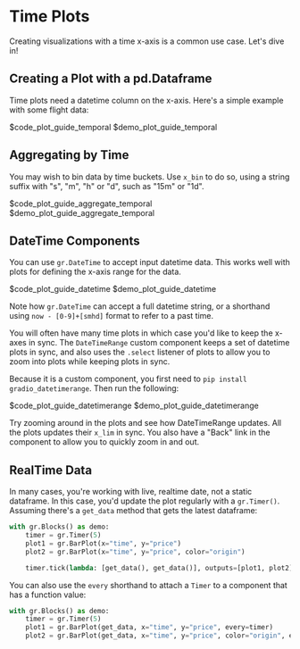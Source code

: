 # Time Plots

Creating visualizations with a time x-axis is a common use case. Let's dive in!

## Creating a Plot with a pd.Dataframe

Time plots need a datetime column on the x-axis. Here's a simple example with some flight data:

$code_plot_guide_temporal
$demo_plot_guide_temporal

## Aggregating by Time

You may wish to bin data by time buckets. Use `x_bin` to do so, using a string suffix with "s", "m", "h" or "d", such as "15m" or "1d".

$code_plot_guide_aggregate_temporal
$demo_plot_guide_aggregate_temporal

## DateTime Components

You can use `gr.DateTime` to accept input datetime data. This works well with plots for defining the x-axis range for the data.

$code_plot_guide_datetime
$demo_plot_guide_datetime

Note how `gr.DateTime` can accept a full datetime string, or a shorthand using `now - [0-9]+[smhd]` format to refer to a past time.

You will often have many time plots in which case you'd like to keep the x-axes in sync. The `DateTimeRange` custom component keeps a set of datetime plots in sync, and also uses the `.select` listener of plots to allow you to zoom into plots while keeping plots in sync.

Because it is a custom component, you first need to `pip install gradio_datetimerange`. Then run the following:

$code_plot_guide_datetimerange
$demo_plot_guide_datetimerange

Try zooming around in the plots and see how DateTimeRange updates. All the plots updates their `x_lim` in sync. You also have a "Back" link in the component to allow you to quickly zoom in and out.

## RealTime Data

In many cases, you're working with live, realtime date, not a static dataframe. In this case, you'd update the plot regularly with a `gr.Timer()`. Assuming there's a `get_data` method that gets the latest dataframe:

```python
with gr.Blocks() as demo:
    timer = gr.Timer(5)
    plot1 = gr.BarPlot(x="time", y="price")
    plot2 = gr.BarPlot(x="time", y="price", color="origin")

    timer.tick(lambda: [get_data(), get_data()], outputs=[plot1, plot2])
```

You can also use the `every` shorthand to attach a `Timer` to a component that has a function value:

```python
with gr.Blocks() as demo:
    timer = gr.Timer(5)
    plot1 = gr.BarPlot(get_data, x="time", y="price", every=timer)
    plot2 = gr.BarPlot(get_data, x="time", y="price", color="origin", every=timer)
```

